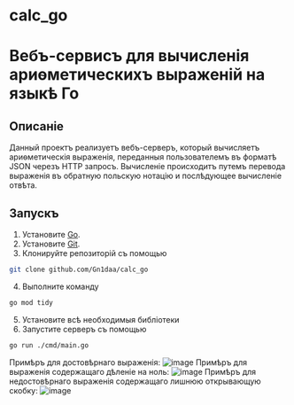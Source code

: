 # calc_go
# Вебъ​-сервисъ для вычисленія ариѳметическихъ выраженій на языкѣ Го 
## Описаніе 
Данный проектъ реализуетъ ​вебъ​-серверъ, который вычисляетъ ​ариѳметическія​ выраженія, ​переданныя​ пользователемъ въ форматѣ JSON черезъ HTTP запросъ. Вычисленіе происходитъ путемъ перевода выраженія въ обратную польскую нотацію и послѣдующее вычисленіе отвѣта.
## Запускъ 
1. Установите [Go](https://go.dev/dl/).
2. Установите [Git](https://git-scm.com/downloads). 
3. ​Клонируйте​ ​репозиторій​ съ помощью
 ```bash
git clone github.com/Gn1daa/calc_go
```
4. Выполните команду
 ```bash
 go mod tidy
 ```
5. Установите ​всѣ​ не​обходимыя​ библіотеки 
6. Запустите серверъ съ помощью
 ```bash
 go run ./cmd/main.go
 ```
Примѣръ для достовѣрнаго выраженія:
![image](https://github.com/user-attachments/assets/f47aff36-3e51-4609-be9b-0a8158fcf0be)
Примѣръ для выраженія содержащаго дѣленіе на ноль:
![image](https://github.com/user-attachments/assets/17f6dce2-15d2-4093-a0b9-39203de46ed0)
Примѣръ для недостовѣрнаго выраженія содержащаго лишнюю открывающую скобку:
![image](https://github.com/user-attachments/assets/9f5bef78-798a-4296-b809-c59b35be7a60)

